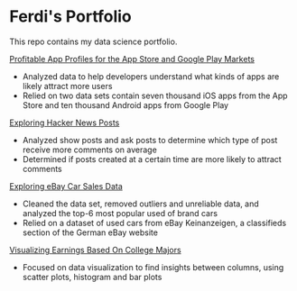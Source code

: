 # Ferdi's Portfolio

This repo contains my data science portfolio.

[Profitable App Profiles for the App Store and Google Play Markets](https://nbviewer.jupyter.org/github/noxouille/portfolio/blob/master/project_01/Basics.ipynb)
* Analyzed data to help developers understand what kinds of apps are likely attract more users
* Relied on two data sets contain seven thousand iOS apps from the App Store and ten thousand Android apps from Google Play

[Exploring Hacker News Posts](https://nbviewer.jupyter.org/github/noxouille/portfolio/blob/master/project_02/Basics.ipynb)
* Analyzed show posts and ask posts to determine which type of post receive more comments on average
* Determined if posts created at a certain time are more likely to attract comments

[Exploring eBay Car Sales Data](https://nbviewer.jupyter.org/github/noxouille/portfolio/blob/master/project_03/Basics.ipynb)
* Cleaned the data set, removed outliers and unreliable data, and analyzed the top-6 most popular used of brand cars
* Relied on a dataset of used cars from eBay Keinanzeigen, a classifieds section of the German eBay website

[Visualizing Earnings Based On College Majors](https://nbviewer.jupyter.org/github/noxouille/portfolio/blob/master/project_04/Basics.ipynb)
* Focused on data visualization to find insights between columns, using scatter plots, histogram and bar plots